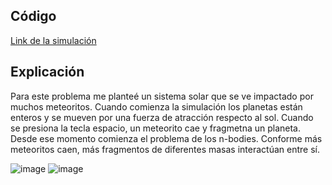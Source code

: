 ## Código
[Link de la simulación](https://editor.p5js.org/equintero88/sketches/TGyueXuIM)

## Explicación

Para este problema me planteé un sistema solar que se ve impactado por muchos meteoritos. Cuando comienza la simulación los planetas están enteros y se mueven por una fuerza de atracción respecto al sol. Cuando se presiona la tecla espacio, un meteorito cae y fragmetna un planeta. Desde ese momento comienza el problema de los n-bodies. Conforme más meteoritos caen, más fragmentos de diferentes masas interactúan entre sí.

![image](https://github.com/user-attachments/assets/92826a92-74da-4b71-9b5d-7733bd877564)
![image](https://github.com/user-attachments/assets/8bde58d8-fe7e-4435-85ab-6a45ea1e223f)

